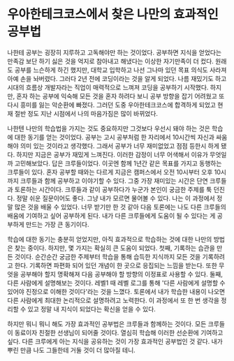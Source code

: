 # 우아한테크코스에서 찾은 나만의 효과적인 공부법
나한테 공부는 굉장히 지루하고 고독해야만 하는 것이었다. 공부하면 지식을 얻었다는 만족감 보단  하기 싫은 것을 억지로 참아내고 해냈다는 이상한 자기만족이 더 컸다. 원래도 공부를 느슨하게 하긴 했지만, 대학교 입학하고 나선 그나마 있던 목표 의식도 사라져 아예 손을 놔버렸다. 그러다 2년 전에 코딩이라는 것을 알게 되었다.  나름 재밌기도 하고 시대의 흐름상 개발자라는 직업이 매력적으로 느껴져 코딩을 공부하기 시작했다. 하지만, 혼자 하는 공부에 익숙해 모든 것을 혼자 하려다 보니 공부 방향을 잡기 어려웠고 또다시 흥미를 잃는 악순환에 빠졌다. 그러던 도중 우아한테크코스에 합격하게 되었고 현재 절반 정도 지난 시점에서 나의 마음가짐은 많이 바뀌었다.

나한텐 나만의 학습법을 가지는 것도 중요하지만 그것보다 우선시 돼야 하는 것은 학습에 대한 동기를 얻는 것이었다. 공부는 고시 공부처럼 한 자리에서 10시간씩 자신과 싸움해야 의미 있는 것이라고 생각했다. 그래서 공부가 너무 재미없었고 점점 등한시 하게 됐다. 하지만 지금은 공부가 재밌게 느껴진다. 이러한 감정이 너무 어색해서 이유가 무엇일까 고민해보았다. 답은 크루들이었다. 이곳엔 함께 1년간 같은 목표를 가지고 동행하는 크루들이 있다. 혼자 공부할 때와는 다르게 지금은 캠퍼스에서 오전 10시부터 오후 10시까지 크루들과 함께 공부하고 이야기할 수 있다. 그중 가장 재미있는 시간은 단연 크루들과 토론하는 시간이다. 크루들과 같이 공부하다가 누군가 본인이 궁금한 주제를 툭 던진다. 정말 쉬운 질문이어도 좋다. 그냥 내가 모르면 물어볼 수 있다. 나는 이 과정에서 정말 많은 것을 배울 수 있었다. 너무 받기만 한 것 같아 다음 토론에는 나도 다른 크루들의 배움에 기여하고 싶어 공부하게 된다. 내가 다른 크루들에게 도움이 될 수 있다는 게 공부하게 만드는 가장 큰 동기이다.

학습에 대한 동기는 충분히 얻었지만, 아직 효과적으로 학습하는 것에 대한 나만의 방법은 찾는 중이다. 하지만, 몇 가지는 확실히 큰 도움이 되었다. 첫째, 기록하는 습관을 만든 것이다. 순간순간 궁금한 주제부터 학습을 통해 습득한 지식까지 모든 것을 기록하려고 한다. 기록하면 파편화 되어 있던 개념이 한 곳으로 응집되는 느낌을 받는다. 또한 무엇을 공부해야 할지 명확해져 다음 공부해야 할 방향의 이정표로 사용할 수 있다. 둘째, 다른 사람에게 설명해보는 것이다. 레벨1 때 레벨 로그를 통해 '다른 사람에게 설명할 수 있어야 진정으로 이해한 것이다'라는 것을 느꼈다. 토론에서 내가 학습한 내용이 나오면 다른 사람에게 최대한 논리적으로 설명하려고 노력한다. 이 과정에서 또 한 번 생각을 정리할 수 있고 정말 내 지식이 되었다는 확신을 얻을 수 있다.

하지만 뭐니 뭐니 해도 가장 효과적인 공부법은 크루들과 함께하는 것이다. 모든 크루들이 동료이자 친절한 선생님이 되어줄 것이다. 열심히 학습해 이러한 선순환에 기여하고 싶다. 다른 크루에게 아는 지식을 공유하는 것이 가장 효과적인 공부법인 것 같다. 내가 뿌린 만큼 나도 그들한테 거둘 것이 더 많아질 테니.
